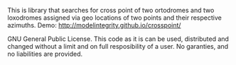 This is library that searches for cross point of two ortodromes and two loxodromes assigned via geo locations of two points and their respective azimuths.
Demo: http://modelintegrity.github.io/crosspoint/

GNU General Public License.
This code as it is can be used, distributed and changed without a limit and on full resposibility of a user.
No garanties, and no liabilities  are provided.
